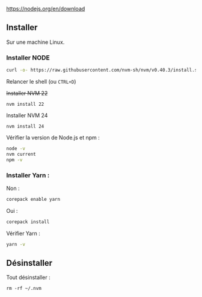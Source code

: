 https://nodejs.org/en/download 
## Installer 
Sur une machine Linux. 
### Installer NODE 
```bash
curl -o- https://raw.githubusercontent.com/nvm-sh/nvm/v0.40.3/install.sh | bash
```

Relancer le shell (ou `CTRL+D`) 

~~Installer NVM 22~~ 
```
nvm install 22
```

Installer NVM 24 
```
nvm install 24
```


Vérifier la version de Node.js et npm : 
```bash
node -v
nvm current
npm -v
```
### Installer Yarn : 
Non : 
```bash
corepack enable yarn
```

Oui : 
```bash
corepack install
```

Vérifier Yarn : 
```bash
yarn -v  
```




## Désinstaller 
Tout désinstaller : 
```
rm -rf ~/.nvm
```

